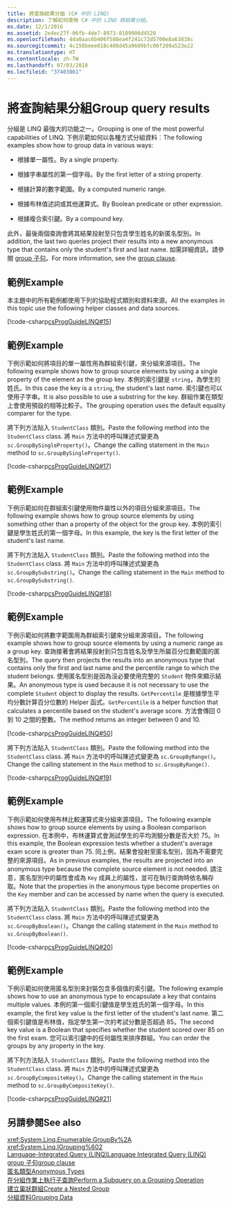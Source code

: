 ```yaml
---
title: 將查詢結果分組 (C# 中的 LINQ)
description: 了解如何使用 C# 中的 LINQ 將結果分組。
ms.date: 12/1/2016
ms.assetid: 2e4ec27f-06fb-4de7-8973-0189906d4520
ms.openlocfilehash: 4da0aac6b406f588ea4f241c72d5700e8a63838c
ms.sourcegitcommit: 4c158beee818c408d45a9609bfc06f209a523e22
ms.translationtype: HT
ms.contentlocale: zh-TW
ms.lasthandoff: 07/03/2018
ms.locfileid: "37403861"
---
```

# <a name="group-query-results"></a><span data-ttu-id="d1e73-103">將查詢結果分組</span><span class="sxs-lookup"><span data-stu-id="d1e73-103">Group query results</span></span>

<span data-ttu-id="d1e73-104">分組是 LINQ 最強大的功能之一。</span><span class="sxs-lookup"><span data-stu-id="d1e73-104">Grouping is one of the most powerful capabilities of LINQ.</span></span> <span data-ttu-id="d1e73-105">下例示範如何以各種方式分組資料︰</span><span class="sxs-lookup"><span data-stu-id="d1e73-105">The following examples show how to group data in various ways:</span></span>

- <span data-ttu-id="d1e73-106">根據單一屬性。</span><span class="sxs-lookup"><span data-stu-id="d1e73-106">By a single property.</span></span>

- <span data-ttu-id="d1e73-107">根據字串屬性的第一個字母。</span><span class="sxs-lookup"><span data-stu-id="d1e73-107">By the first letter of a string property.</span></span>

- <span data-ttu-id="d1e73-108">根據計算的數字範圍。</span><span class="sxs-lookup"><span data-stu-id="d1e73-108">By a computed numeric range.</span></span>

- <span data-ttu-id="d1e73-109">根據布林值述詞或其他運算式。</span><span class="sxs-lookup"><span data-stu-id="d1e73-109">By Boolean predicate or other expression.</span></span>

- <span data-ttu-id="d1e73-110">根據複合索引鍵。</span><span class="sxs-lookup"><span data-stu-id="d1e73-110">By a compound key.</span></span>

<span data-ttu-id="d1e73-111">此外，最後兩個查詢會將其結果投射至只包含學生姓名的新匿名型別。</span><span class="sxs-lookup"><span data-stu-id="d1e73-111">In addition, the last two queries project their results into a new anonymous type that contains only the student's first and last name.</span></span> <span data-ttu-id="d1e73-112">如需詳細資訊，請參閱 [group 子句](../language-reference/keywords/group-clause.md)。</span><span class="sxs-lookup"><span data-stu-id="d1e73-112">For more information, see the [group clause](../language-reference/keywords/group-clause.md).</span></span>

## <a name="example"></a><span data-ttu-id="d1e73-113">範例</span><span class="sxs-lookup"><span data-stu-id="d1e73-113">Example</span></span>

<span data-ttu-id="d1e73-114">本主題中的所有範例都使用下列的協助程式類別和資料來源。</span><span class="sxs-lookup"><span data-stu-id="d1e73-114">All the examples in this topic use the following helper classes and data sources.</span></span>

[!code-csharp[csProgGuideLINQ#15](~/samples/snippets/csharp/concepts/linq/how-to-group-query-results_1.cs)]

## <a name="example"></a><span data-ttu-id="d1e73-115">範例</span><span class="sxs-lookup"><span data-stu-id="d1e73-115">Example</span></span>

<span data-ttu-id="d1e73-116">下例示範如何將項目的單一屬性用為群組索引鍵，來分組來源項目。</span><span class="sxs-lookup"><span data-stu-id="d1e73-116">The following example shows how to group source elements by using a single property of the element as the group key.</span></span> <span data-ttu-id="d1e73-117">本例的索引鍵是 `string`，為學生的姓氏。</span><span class="sxs-lookup"><span data-stu-id="d1e73-117">In this case the key is a `string`, the student's last name.</span></span> <span data-ttu-id="d1e73-118">索引鍵也可以使用子字串。</span><span class="sxs-lookup"><span data-stu-id="d1e73-118">It is also possible to use a substring for the key.</span></span> <span data-ttu-id="d1e73-119">群組作業在類型上會使用預設的相等比較子。</span><span class="sxs-lookup"><span data-stu-id="d1e73-119">The grouping operation uses the default equality comparer for the type.</span></span>

<span data-ttu-id="d1e73-120">將下列方法貼入 `StudentClass` 類別。</span><span class="sxs-lookup"><span data-stu-id="d1e73-120">Paste the following method into the `StudentClass` class.</span></span> <span data-ttu-id="d1e73-121">將 `Main` 方法中的呼叫陳述式變更為 `sc.GroupBySingleProperty()`。</span><span class="sxs-lookup"><span data-stu-id="d1e73-121">Change the calling statement in the `Main` method to `sc.GroupBySingleProperty()`.</span></span>

[!code-csharp[csProgGuideLINQ#17](~/samples/snippets/csharp/concepts/linq/how-to-group-query-results_2.cs)]

## <a name="example"></a><span data-ttu-id="d1e73-122">範例</span><span class="sxs-lookup"><span data-stu-id="d1e73-122">Example</span></span>

<span data-ttu-id="d1e73-123">下例示範如何在群組索引鍵使用物件屬性以外的項目分組來源項目。</span><span class="sxs-lookup"><span data-stu-id="d1e73-123">The following example shows how to group source elements by using something other than a property of the object for the group key.</span></span> <span data-ttu-id="d1e73-124">本例的索引鍵是學生姓氏的第一個字母。</span><span class="sxs-lookup"><span data-stu-id="d1e73-124">In this example, the key is the first letter of the student's last name.</span></span>

<span data-ttu-id="d1e73-125">將下列方法貼入 `StudentClass` 類別。</span><span class="sxs-lookup"><span data-stu-id="d1e73-125">Paste the following method into the `StudentClass` class.</span></span> <span data-ttu-id="d1e73-126">將 `Main` 方法中的呼叫陳述式變更為 `sc.GroupBySubstring()`。</span><span class="sxs-lookup"><span data-stu-id="d1e73-126">Change the calling statement in the `Main` method to `sc.GroupBySubstring()`.</span></span>

[!code-csharp[csProgGuideLINQ#18](~/samples/snippets/csharp/concepts/linq/how-to-group-query-results_3.cs)]

## <a name="example"></a><span data-ttu-id="d1e73-127">範例</span><span class="sxs-lookup"><span data-stu-id="d1e73-127">Example</span></span>

<span data-ttu-id="d1e73-128">下例示範如何將數字範圍用為群組索引鍵來分組來源項目。</span><span class="sxs-lookup"><span data-stu-id="d1e73-128">The following example shows how to group source elements by using a numeric range as a group key.</span></span> <span data-ttu-id="d1e73-129">查詢接著會將結果投射到只包含姓名及學生所屬百分位數範圍的匿名型別。</span><span class="sxs-lookup"><span data-stu-id="d1e73-129">The query then projects the results into an anonymous type that contains only the first and last name and the percentile range to which the student belongs.</span></span> <span data-ttu-id="d1e73-130">使用匿名型別是因為沒必要使用完整的 `Student` 物件來顯示結果。</span><span class="sxs-lookup"><span data-stu-id="d1e73-130">An anonymous type is used because it is not necessary to use the complete `Student` object to display the results.</span></span> <span data-ttu-id="d1e73-131">`GetPercentile` 是根據學生平均分數計算百分位數的 Helper 函式。</span><span class="sxs-lookup"><span data-stu-id="d1e73-131">`GetPercentile` is a helper function that calculates a percentile based on the student's average score.</span></span> <span data-ttu-id="d1e73-132">方法會傳回 0 到 10 之間的整數。</span><span class="sxs-lookup"><span data-stu-id="d1e73-132">The method returns an integer between 0 and 10.</span></span>

[!code-csharp[csProgGuideLINQ#50](~/samples/snippets/csharp/concepts/linq/how-to-group-query-results_4.cs)]

<span data-ttu-id="d1e73-133">將下列方法貼入 `StudentClass` 類別。</span><span class="sxs-lookup"><span data-stu-id="d1e73-133">Paste the following method into the `StudentClass` class.</span></span> <span data-ttu-id="d1e73-134">將 `Main` 方法中的呼叫陳述式變更為 `sc.GroupByRange()`。</span><span class="sxs-lookup"><span data-stu-id="d1e73-134">Change the calling statement in the `Main` method to `sc.GroupByRange()`.</span></span>

[!code-csharp[csProgGuideLINQ#19](~/samples/snippets/csharp/concepts/linq/how-to-group-query-results_5.cs)]

## <a name="example"></a><span data-ttu-id="d1e73-135">範例</span><span class="sxs-lookup"><span data-stu-id="d1e73-135">Example</span></span>

<span data-ttu-id="d1e73-136">下例示範如何使用布林比較運算式來分組來源項目。</span><span class="sxs-lookup"><span data-stu-id="d1e73-136">The following example shows how to group source elements by using a Boolean comparison expression.</span></span> <span data-ttu-id="d1e73-137">在本例中，布林運算式會測試學生的平均測驗分數是否大於 75。</span><span class="sxs-lookup"><span data-stu-id="d1e73-137">In this example, the Boolean expression tests whether a student's average exam score is greater than 75.</span></span> <span data-ttu-id="d1e73-138">同上例，結果會投射至匿名型別，因為不需要完整的來源項目。</span><span class="sxs-lookup"><span data-stu-id="d1e73-138">As in previous examples, the results are projected into an anonymous type because the complete source element is not needed.</span></span> <span data-ttu-id="d1e73-139">請注意，匿名型別中的屬性會成為 `Key` 成員上的屬性，並可在執行查詢時依名稱存取。</span><span class="sxs-lookup"><span data-stu-id="d1e73-139">Note that the properties in the anonymous type become properties on the `Key` member and can be accessed by name when the query is executed.</span></span>

<span data-ttu-id="d1e73-140">將下列方法貼入 `StudentClass` 類別。</span><span class="sxs-lookup"><span data-stu-id="d1e73-140">Paste the following method into the `StudentClass` class.</span></span> <span data-ttu-id="d1e73-141">將 `Main` 方法中的呼叫陳述式變更為 `sc.GroupByBoolean()`。</span><span class="sxs-lookup"><span data-stu-id="d1e73-141">Change the calling statement in the `Main` method to `sc.GroupByBoolean()`.</span></span>

[!code-csharp[csProgGuideLINQ#20](~/samples/snippets/csharp/concepts/linq/how-to-group-query-results_6.cs)]

## <a name="example"></a><span data-ttu-id="d1e73-142">範例</span><span class="sxs-lookup"><span data-stu-id="d1e73-142">Example</span></span>

<span data-ttu-id="d1e73-143">下例示範如何使用匿名型別來封裝包含多個值的索引鍵。</span><span class="sxs-lookup"><span data-stu-id="d1e73-143">The following example shows how to use an anonymous type to encapsulate a key that contains multiple values.</span></span> <span data-ttu-id="d1e73-144">本例的第一個索引鍵值是學生姓氏的第一個字母。</span><span class="sxs-lookup"><span data-stu-id="d1e73-144">In this example, the first key value is the first letter of the student's last name.</span></span> <span data-ttu-id="d1e73-145">第二個索引鍵值是布林值，指定學生第一次的考試分數是否超過 85。</span><span class="sxs-lookup"><span data-stu-id="d1e73-145">The second key value is a Boolean that specifies whether the student scored over 85 on the first exam.</span></span> <span data-ttu-id="d1e73-146">您可以索引鍵中的任何屬性來排序群組。</span><span class="sxs-lookup"><span data-stu-id="d1e73-146">You can order the groups by any property in the key.</span></span>

<span data-ttu-id="d1e73-147">將下列方法貼入 `StudentClass` 類別。</span><span class="sxs-lookup"><span data-stu-id="d1e73-147">Paste the following method into the `StudentClass` class.</span></span> <span data-ttu-id="d1e73-148">將 `Main` 方法中的呼叫陳述式變更為 `sc.GroupByCompositeKey()`。</span><span class="sxs-lookup"><span data-stu-id="d1e73-148">Change the calling statement in the `Main` method to `sc.GroupByCompositeKey()`.</span></span>

[!code-csharp[csProgGuideLINQ#21](~/samples/snippets/csharp/concepts/linq/how-to-group-query-results_7.cs)]

## <a name="see-also"></a><span data-ttu-id="d1e73-149">另請參閱</span><span class="sxs-lookup"><span data-stu-id="d1e73-149">See also</span></span>

<xref:System.Linq.Enumerable.GroupBy%2A>  
<xref:System.Linq.IGrouping%602>  
[<span data-ttu-id="d1e73-150">Language-Integrated Query (LINQ)</span><span class="sxs-lookup"><span data-stu-id="d1e73-150">Language Integrated Query (LINQ)</span></span>](index.md)  
[<span data-ttu-id="d1e73-151">group 子句</span><span class="sxs-lookup"><span data-stu-id="d1e73-151">group clause</span></span>](../language-reference/keywords/group-clause.md)  
[<span data-ttu-id="d1e73-152">匿名類型</span><span class="sxs-lookup"><span data-stu-id="d1e73-152">Anonymous Types</span></span>](../programming-guide/classes-and-structs/anonymous-types.md)  
[<span data-ttu-id="d1e73-153">在分組作業上執行子查詢</span><span class="sxs-lookup"><span data-stu-id="d1e73-153">Perform a Subquery on a Grouping Operation</span></span>](perform-a-subquery-on-a-grouping-operation.md)  
[<span data-ttu-id="d1e73-154">建立巢狀群組</span><span class="sxs-lookup"><span data-stu-id="d1e73-154">Create a Nested Group</span></span>](create-a-nested-group.md)  
[<span data-ttu-id="d1e73-155">分組資料</span><span class="sxs-lookup"><span data-stu-id="d1e73-155">Grouping Data</span></span>](../programming-guide/concepts/linq/grouping-data.md)  